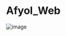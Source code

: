 # Afyol_Web

![image](https://user-images.githubusercontent.com/87018423/214610239-86ec5e45-e542-4003-aa68-581158494af1.png)
